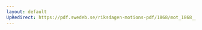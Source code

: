 ```yaml
---
layout: default
UpRedirect: https://pdf.swedeb.se/riksdagen-motions-pdf/1868/mot_1868__ak__00332.pdf
---
```

